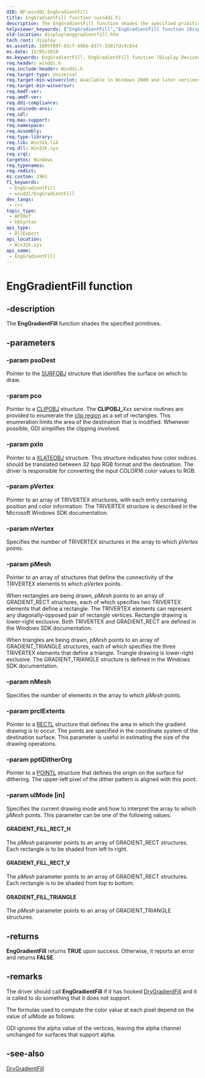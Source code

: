 ```yaml
---
UID: NF:winddi.EngGradientFill
title: EngGradientFill function (winddi.h)
description: The EngGradientFill function shades the specified primitives.
helpviewer_keywords: ["EngGradientFill","EngGradientFill function [Display Devices]","display.enggradientfill","gdifncs_7f0502d6-5e1b-4780-9e59-3bbddf29d7c7.xml","winddi/EngGradientFill"]
old-location: display\enggradientfill.htm
tech.root: display
ms.assetid: 1005f89f-65cf-49bb-8377-3581fdc9c654
ms.date: 12/05/2018
ms.keywords: EngGradientFill, EngGradientFill function [Display Devices], display.enggradientfill, gdifncs_7f0502d6-5e1b-4780-9e59-3bbddf29d7c7.xml, winddi/EngGradientFill
req.header: winddi.h
req.include-header: Winddi.h
req.target-type: Universal
req.target-min-winverclnt: Available in Windows 2000 and later versions of the Windows operating systems.
req.target-min-winversvr: 
req.kmdf-ver: 
req.umdf-ver: 
req.ddi-compliance: 
req.unicode-ansi: 
req.idl: 
req.max-support: 
req.namespace: 
req.assembly: 
req.type-library: 
req.lib: Win32k.lib
req.dll: Win32k.sys
req.irql: 
targetos: Windows
req.typenames: 
req.redist: 
ms.custom: 19H1
f1_keywords:
 - EngGradientFill
 - winddi/EngGradientFill
dev_langs:
 - c++
topic_type:
 - APIRef
 - kbSyntax
api_type:
 - DllExport
api_location:
 - Win32k.sys
api_name:
 - EngGradientFill
---
```


# EngGradientFill function


## -description

The <b>EngGradientFill</b> function shades the specified primitives.

## -parameters

### -param psoDest

Pointer to the <a href="/windows/desktop/api/winddi/ns-winddi-surfobj">SURFOBJ</a> structure that identifies the surface on which to draw.

### -param pco

Pointer to a <a href="/windows/desktop/api/winddi/ns-winddi-clipobj">CLIPOBJ</a> structure. The <b>CLIPOBJ_</b><i>Xxx</i> service routines are provided to enumerate the <a href="/windows-hardware/drivers/">clip region</a> as a set of rectangles. This enumeration limits the area of the destination that is modified. Whenever possible, GDI simplifies the clipping involved.

### -param pxlo

Pointer to a <a href="/windows/desktop/api/winddi/ns-winddi-xlateobj">XLATEOBJ</a> structure. This structure indicates how color indices should be translated between 32 bpp RGB format and the destination. The driver is responsible for converting the input COLOR16 color values to RGB.

### -param pVertex

Pointer to an array of TRIVERTEX structures, with each entry containing position and color information. The TRIVERTEX structure is described in the Microsoft Windows SDK documentation.

### -param nVertex

Specifies the number of TRIVERTEX structures in the array to which <i>pVertex</i> points.

### -param pMesh

Pointer to an array of structures that define the connectivity of the TRIVERTEX elements to which <i>pVertex</i> points.

When rectangles are being drawn, <i>pMesh</i> points to an array of GRADIENT_RECT structures, each of which specifies two TRIVERTEX elements that define a rectangle. The TRIVERTEX elements can represent any diagonally-opposed pair of rectangle vertices. Rectangle drawing is lower-right exclusive. Both TRIVERTEX and GRADIENT_RECT are defined in the Windows SDK documentation.

When triangles are being drawn, <i>pMesh</i> points to an array of GRADIENT_TRIANGLE structures, each of which specifies the three TRIVERTEX elements that define a triangle. Triangle drawing is lower-right exclusive. The GRADIENT_TRIANGLE structure is defined in the Windows SDK documentation.

### -param nMesh

Specifies the number of elements in the array to which <i>pMesh</i> points.

### -param prclExtents

Pointer to a <a href="/windows/desktop/api/windef/ns-windef-rectl">RECTL</a> structure that defines the area in which the gradient drawing is to occur. The points are specified in the coordinate system of the destination surface. This parameter is useful in estimating the size of the drawing operations.

### -param pptlDitherOrg

Pointer to a <a href="/windows/desktop/api/windef/ns-windef-pointl">POINTL</a> structure that defines the origin on the surface for dithering. The upper-left pixel of the dither pattern is aligned with this point.

### -param ulMode [in]

Specifies the current drawing mode and how to interpret the array to which <i>pMesh</i> points. This parameter can be one of the following values:





#### GRADIENT_FILL_RECT_H

The <i>pMesh</i> parameter points to an array of GRADIENT_RECT structures. Each rectangle is to be shaded from left to right.



#### GRADIENT_FILL_RECT_V

The <i>pMesh</i> parameter points to an array of GRADIENT_RECT structures. Each rectangle is to be shaded from top to bottom.



#### GRADIENT_FILL_TRIANGLE

The <i>pMesh</i> parameter points to an array of GRADIENT_TRIANGLE structures.

## -returns

<b>EngGradientFill</b> returns <b>TRUE</b> upon success. Otherwise, it reports an error and returns <b>FALSE</b>.

## -remarks

The driver should call <b>EngGradientFill</b> if it has hooked <a href="/windows/desktop/api/winddi/nf-winddi-drvgradientfill">DrvGradientFill</a> and it is called to do something that it does not support.

The formulas used to compute the color value at each pixel depend on the value of <i>ulMode</i> as follows:



GDI ignores the alpha value of the vertices, leaving the alpha channel unchanged for surfaces that support alpha.

## -see-also

<a href="/windows/desktop/api/winddi/nf-winddi-drvgradientfill">DrvGradientFill</a>